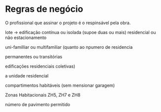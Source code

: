 # Regras de negócio

O profissional que assinar o projeto é o respinsável pela obra.

lote -> edificação 
contínua ou isolada (supoe duas ou mais)
residencial ou não
estacionamento

uni-familliar ou multifamiliar (quanto ao npumero de residencia



permanentes ou transitórias

edificações residenciais coletivas)

a unidade residencial

compartimentos habitáveis (sem mensionar garagem)

Zonas Habitacionais ZH5, ZH7 e
ZH8

número de pavimento permitido